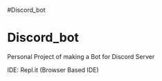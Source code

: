 #Discord_bot
# Discord_bot

Personal Project of making a Bot for Discord Server 

IDE: Repl.it (Browser Based IDE)
